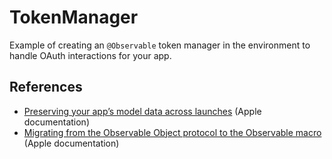 # TokenManager

Example of creating an `@Observable` token manager in the environment to handle OAuth interactions for your app.

## References

- [Preserving your app’s model data across launches](https://developer.apple.com/documentation/swiftdata/preserving-your-apps-model-data-across-launches) (Apple documentation)
- [Migrating from the Observable Object protocol to the Observable macro](https://developer.apple.com/documentation/SwiftUI/Migrating-from-the-observable-object-protocol-to-the-observable-macro) (Apple documentation)
